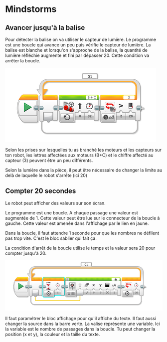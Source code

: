 # Mindstorms

## Avancer jusqu'à la balise

Pour détecter la balise on va utiliser le capteur de lumière.
Le programme est une boucle qui avance un peu puis vérifie le capteur de lumière.
La balise est blanche et lorsqu'on s'approche de la balise, la quantité de lumière réfléchie augmente et fini par dépasser 20.  Cette condition va arrêter la boucle.

![Moteur Avancer jusqu'a balise](images/moteur-avancer-balise.png)

Selon les prises sur lesquelles tu as branché les moteurs et les capteurs sur ton robot, les lettres affectées aux moteurs (B+C) et le chiffre affecté au capteur (3) peuvent être un peu différents.

Selon la lumière dans la pièce, il peut être nécessaire de changer la limite au delà de laquelle le robot s'arrête (ici 20)


## Compter 20 secondes

Le robot peut afficher des valeurs sur son écran.

Le programme est une boucle. A chaque passage une valeur est augmentée de 1. Cette valeur peut être lue sur le connecteur de la boucle à gauche. Cette valeur est amenée dans l'affichage par le lien en jaune.

Dans la boucle, il faut attendre 1 seconde pour que les nombres ne défilent pas trop vite. C'est le bloc sablier qui fait ça.

La condition d'arrêt de la boucle utilise le temps et la valeur sera 20 pour compter jusqu'à 20.


![Compter jusqu'a 20](images/compter-20-secondes.png)

Il faut paramétrer le bloc affichage pour qu'il affiche du texte. Il faut aussi changer la source dans la barre verte. La valise représente une variable. Ici la variable est le nombre de passages dans la boucle. Tu peut changer la position (x et y), la couleur et la taille du texte.
